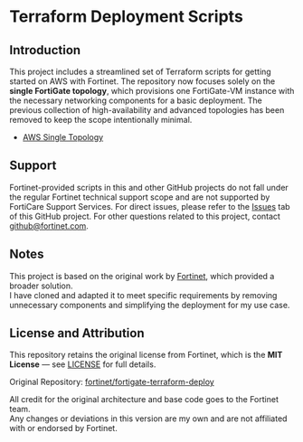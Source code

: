 # Terraform Deployment Scripts
## Introduction
This project includes a streamlined set of Terraform scripts for getting started on AWS with Fortinet. The repository now
focuses solely on the **single FortiGate topology**, which provisions one FortiGate-VM instance with the necessary
networking components for a basic deployment. The previous collection of high-availability and advanced topologies has been
removed to keep the scope intentionally minimal.

* [AWS Single Topology](https://github.com/s0cit0/fortinet-aws-single/tree/main/aws/7.4/single)


## Support
Fortinet-provided scripts in this and other GitHub projects do not fall under the regular Fortinet technical support scope and are not supported by FortiCare Support Services.
For direct issues, please refer to the [Issues](https://github.com/fortinet/fortigate-terraform-deploy/issues) tab of this GitHub project.
For other questions related to this project, contact [github@fortinet.com](mailto:github@fortinet.com).


## Notes 
This project is based on the original work by [Fortinet](https://github.com/fortinet/fortigate-terraform-deploy), which provided a broader solution.  
I have cloned and adapted it to meet specific requirements by removing unnecessary components and simplifying the deployment for my use case.

## License and Attribution

This repository retains the original license from Fortinet, which is the **MIT License** — see [LICENSE](./LICENSE) for full details.

Original Repository: [fortinet/fortigate-terraform-deploy](https://github.com/fortinet/fortigate-terraform-deploy)

All credit for the original architecture and base code goes to the Fortinet team.  
Any changes or deviations in this version are my own and are not affiliated with or endorsed by Fortinet.

